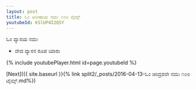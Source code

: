 ```yaml
---
layout: post
title: ಓಂ ಅನೀಷಾಯ ನಮಃ ೧೦೮ ಟೈಮ್ಸ್
youtubeId: KSlUP4I2QSY
---
```

 
 
 ಓಂ ವ್ಯಾಸಯ ನಮಃ  
 
 -  ವೇದ ವ್ಯಾಸನ ರೂಪ ಯಾರು 
 
  
 
  
 
 
 
 
 
 


{% include youtubePlayer.html id=page.youtubeId %}
 
[Next]({{ site.baseurl }}{% link  split2/_posts/2016-04-13-ಓಂ ಚಂದ್ರಶವೇ ನಮಃ ೧೦೮ ಟೈಮ್ಸ್.md%})
 
